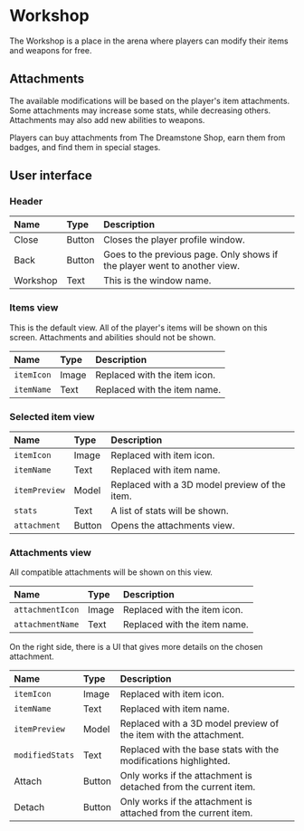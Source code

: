 # Workshop
The Workshop is a place in the arena where players can modify their items and weapons for free. 

## Attachments
The available modifications will be based on the player's item attachments. Some attachments may increase some stats, while decreasing others. Attachments may also add new abilities to weapons. 

Players can buy attachments from The Dreamstone Shop, earn them from badges, and find them in special stages.

## User interface
### Header
<table>
  <thead>
    <tr>
      <th align="left">Name</th>
      <th align="left">Type</th>
      <th align="left">Description</th>
    </tr>
  </thead>
  <tbody>
    <tr>
      <td>Close</td>
      <td>Button</td>
      <td>Closes the player profile window.</td>
    </tr>
    <tr>
      <td>Back</td>
      <td>Button</td>
      <td>Goes to the previous page. Only shows if the player went to another view.</td>
    </tr>
    <tr>
      <td>Workshop</td>
      <td>Text</td>
      <td>This is the window name.</td>
    </tr>
  </tbody>
</table>

### Items view
This is the default view. All of the player's items will be shown on this screen. Attachments and abilities should not be shown. 

<table>
  <thead>
    <tr>
      <th align="left">Name</th>
      <th align="left">Type</th>
      <th align="left">Description</th>
    </tr>
  </thead>
  <tbody>
    <tr>
      <td><code>itemIcon</code></td>
      <td>Image</td>
      <td>Replaced with the item icon.</td>
    </tr>
    <tr>
      <td><code>itemName</code></td>
      <td>Text</td>
      <td>Replaced with the item name.</td>
    </tr>
  </tbody>
</table>

### Selected item view
<table>
  <thead>
    <tr>
      <th align="left">Name</th>
      <th align="left">Type</th>
      <th align="left">Description</th>
    </tr>
  </thead>
  <tbody>
    <tr>
      <td><code>itemIcon</code></td>
      <td>Image</td>
      <td>Replaced with item icon.</td>
    </tr>
    <tr>
      <td><code>itemName</code></td>
      <td>Text</td>
      <td>Replaced with item name.</td>
    </tr>
    <tr>
      <td><code>itemPreview</code></td>
      <td>Model</td>
      <td>Replaced with a 3D model preview of the item.</td>
    </tr>
    <tr>
      <td><code>stats</code></td>
      <td>Text</td>
      <td>A list of stats will be shown.</td>
    </tr>
    <tr>
      <td><code>attachment</code></td>
      <td>Button</td>
      <td>Opens the attachments view.</td>
    </tr>
  </tbody>
</table>

### Attachments view
All compatible attachments will be shown on this view.

<table>
  <thead>
    <tr>
      <th align="left">Name</th>
      <th align="left">Type</th>
      <th align="left">Description</th>
    </tr>
  </thead>
  <tbody>
    <tr>
      <td><code>attachmentIcon</code></td>
      <td>Image</td>
      <td>Replaced with the item icon.</td>
    </tr>
    <tr>
      <td><code>attachmentName</code></td>
      <td>Text</td>
      <td>Replaced with the item name.</td>
    </tr>
  </tbody>
</table>

On the right side, there is a UI that gives more details on the chosen attachment.

<table>
  <thead>
    <tr>
      <th align="left">Name</th>
      <th align="left">Type</th>
      <th align="left">Description</th>
    </tr>
  </thead>
  <tbody>
    <tr>
      <td><code>itemIcon</code></td>
      <td>Image</td>
      <td>Replaced with item icon.</td>
    </tr>
    <tr>
      <td><code>itemName</code></td>
      <td>Text</td>
      <td>Replaced with item name.</td>
    </tr>
    <tr>
      <td><code>itemPreview</code></td>
      <td>Model</td>
      <td>Replaced with a 3D model preview of the item with the attachment.</td>
    </tr>
    <tr>
      <td><code>modifiedStats</code></td>
      <td>Text</td>
      <td>Replaced with the base stats with the modifications highlighted.</td>
    </tr>
    <tr>
      <td>Attach</td>
      <td>Button</td>
      <td>Only works if the attachment is detached from the current item.</td>
    </tr>
    <tr>
      <td>Detach</td>
      <td>Button</td>
      <td>Only works if the attachment is attached from the current item.</td>
    </tr>
  </tbody>
</table>